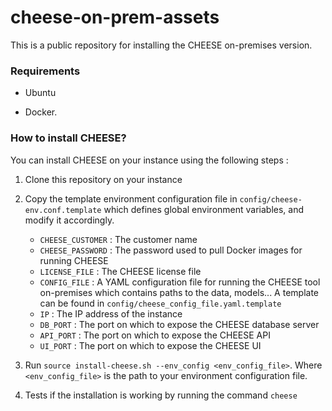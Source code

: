 # cheese-on-prem-assets

This is a public repository for installing the CHEESE on-premises version.

### Requirements

- Ubuntu

- Docker.

### How to install CHEESE?


You can install CHEESE on your instance using the following steps :

1. Clone this repository on your instance

2. Copy the template environment configuration file in `config/cheese-env.conf.template` which defines global environment variables, and modify it accordingly.

    - `CHEESE_CUSTOMER` : The customer name
    - `CHEESE_PASSWORD` : The password used to pull Docker images for running CHEESE
    - `LICENSE_FILE` : The CHEESE license file
    - `CONFIG_FILE` : A YAML configuration file for running the CHEESE tool on-premises which contains paths to the data, models... A template can be found in `config/cheese_config_file.yaml.template`
    - `IP` : The IP address of the instance
    - `DB_PORT` : The port on which to expose the CHEESE database server
    - `API_PORT` : The port on which to expose the CHEESE API
    - `UI_PORT` : The port on which to expose the CHEESE UI

3. Run `source install-cheese.sh --env_config <env_config_file>`. Where `<env_config_file>` is the path to your environment configuration file.

4. Tests if the installation is working by running the command `cheese`
